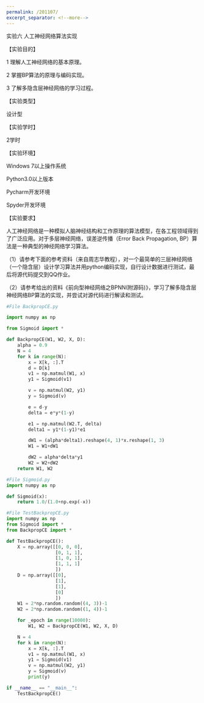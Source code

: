 ```yaml
---
permalink: /201107/
excerpt_separator: <!--more-->
---
```

实验六 人工神经网络算法实现
<!--more-->

【实验目的】

1 理解人工神经网络的基本原理。

2 掌握BP算法的原理与编码实现。

3 了解多隐含层神经网络的学习过程。

【实验类型】

设计型

【实验学时】

2学时

【实验环境】

Windows 7以上操作系统

Python3.0以上版本

Pycharm开发环境

Spyder开发环境

【实验要求】

人工神经网络是一种模拟人脑神经结构和工作原理的算法模型，在各工程领域得到了广泛应用。对于多层神经网络，误差逆传播（Error
Back Propagation, BP）算法是一种典型的神经网络学习算法。

（1）请参考下面的参考资料（来自周志华教程），对一个最简单的三层神经网络（一个隐含层）设计学习算法并用python编码实现，自行设计数据进行测试，最后将源代码提交到QQ作业。

（2）请参考给出的资料《前向型神经网络之BPNN(附源码)》，学习了解多隐含层神经网络BP算法的实现，并尝试对源代码进行解读和测试。

``` python
#File BackpropCE.py

import numpy as np

from Sigmoid import *

def BackpropCE(W1, W2, X, D):
    alpha = 0.9
    N = 4
    for k in range(N):
        x = X[k, :].T
        d = D[k]
        v1 = np.matmul(W1, x)
        y1 = Sigmoid(v1)

        v = np.matmul(W2, y1)
        y = Sigmoid(v)

        e = d-y
        delta = e*y*(1-y)

        e1 = np.matmul(W2.T, delta)
        delta1 = y1*(1-y1)*e1

        dW1 = (alpha*delta1).reshape(4, 1)*x.reshape(1, 3)
        W1 = W1+dW1

        dW2 = alpha*delta*y1
        W2 = W2+dW2
    return W1, W2
```

``` python
#File Sigmoid.py
import numpy as np

def Sigmoid(x):
    return 1.0/(1.0+np.exp(-x))

```

``` python
#File TestBackpropCE.py
import numpy as np
from Sigmoid import *
from BackpropCE import *

def TestBackpropCE():
    X = np.array([[0, 0, 0],
                  [0, 1, 1],
                  [1, 0, 1],
                  [1, 1, 1]
                  ])
    D = np.array([[0],
                  [1],
                  [1],
                  [0]
                  ])
    W1 = 2*np.random.random((4, 3))-1
    W2 = 2*np.random.random((1, 4))-1

    for _epoch in range(10000):
        W1, W2 = BackpropCE(W1, W2, X, D)

    N = 4
    for k in range(N):
        x = X[k, :].T
        v1 = np.matmul(W1, x)
        y1 = Sigmoid(v1)
        v = np.matmul(W2, y1)
        y = Sigmoid(v)
        print(y)

if __name__ == "__main__":
    TestBackpropCE()

```
